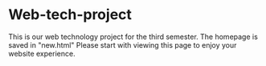 # Web-tech-project
This is our web technology project for the third semester.
The homepage is saved in "new.html"
Please start with viewing this page to enjoy your website experience.
